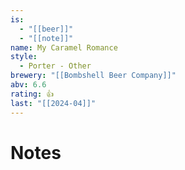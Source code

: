 ```yaml
---
is:
  - "[[beer]]"
  - "[[note]]"
name: My Caramel Romance
style:
  - Porter - Other
brewery: "[[Bombshell Beer Company]]"
abv: 6.6
rating: 👍
last: "[[2024-04]]"
---
```

# Notes
